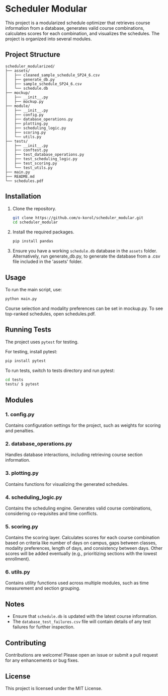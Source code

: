 # Scheduler Modular

This project is a modularized schedule optimizer that retrieves course information from a database, generates valid course combinations, calculates scores for each combination, and visualizes the schedules. The project is organized into several modules.

## Project Structure

```
scheduler_modularized/
├── assets/
│   ├── cleaned_sample_schedule_SP24_6.csv
│   ├── generate_db.py
│   ├── sample_schedule_SP24_6.csv
│   └── schedule.db  
├── mockup/
│   ├── __init__.py
│   ├── mockup.py
├── module/
│   ├── __init__.py
│   ├── config.py
│   ├── database_operations.py
│   ├── plotting.py
│   ├── scheduling_logic.py
│   ├── scoring.py
│   └── utils.py
├── tests/
│   ├── __init__.py
│   ├── conftest.py
│   ├── test_database_operations.py
│   ├── test_scheduling_logic.py
│   ├── test_scoring.py
│   └── test_utils.py
├── main.py
├── README.md
└── schedules.pdf
```

## Installation

1. Clone the repository.
   ```sh
   git clone https://github.com/o-korol/scheduler_modular.git
   cd scheduler_modular
   ```

2. Install the required packages.
   ```sh
   pip install pandas
   ```

3. Ensure you have a working `schedule.db` database in the `assets` folder.  Alternatively, run generate_db.py, to generate the database from a .csv file included in the 'assets' folder.

## Usage

To run the main script, use:
```sh
python main.py
```

Course selection and modality preferences can be set in mockup.py.
To see top-ranked schedules, open schedules.pdf.

## Running Tests

The project uses `pytest` for testing.

For testing, install pytest:
   ```sh
   pip install pytest
   ```
To run tests, switch to tests directory and run pytest:

   ```sh
   cd tests
   tests/ $ pytest
   ```

## Modules

### 1. config.py
Contains configuration settings for the project, such as weights for scoring and penalties.

### 2. database_operations.py
Handles database interactions, including retrieving course section information.

### 3. plotting.py
Contains functions for visualizing the generated schedules.

### 4. scheduling_logic.py
Contains the scheduling engine.  Generates valid course combinations, considering co-requisites and time conflicts.

### 5. scoring.py
Contains the scoring layer.  Calculates scores for each course combination based on criteria like number of days on campus, gaps between classes, modality preferences, length of days, and consistency between days.  Other scores will be added eventually (e.g., prioritizing sections with the lowest enrollment).

### 6. utils.py
Contains utility functions used across multiple modules, such as time measurement and section grouping.

## Notes

- Ensure that `schedule.db` is updated with the latest course information.
- The `database_test_failures.csv` file will contain details of any test failures for further inspection.

## Contributing

Contributions are welcome! Please open an issue or submit a pull request for any enhancements or bug fixes.

## License

This project is licensed under the MIT License.
